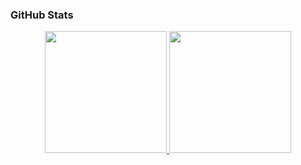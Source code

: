 ### GitHub Stats
  <div align="center" style="display: flex; justify-content: center;">
  <a href="https://github.com/kellyalvesp">
    <img height="195px" src="https://github-readme-stats.vercel.app/api?username=kellyalvesp&show_icons=true&theme=one_dark_pro&include_all_commits=true&count_private=true"/>
    <img height="195px" src="https://github-readme-stats.vercel.app/api/top-langs/?username=kellyalvesp&layout=compact&langs_count=7&theme=one_dark_pro"/>
  </a>
</div>
